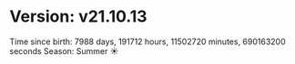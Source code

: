 # Version: v21.10.13
Time since birth: 7988 days, 191712 hours, 11502720 minutes, 690163200 seconds
Season: Summer ☀️

